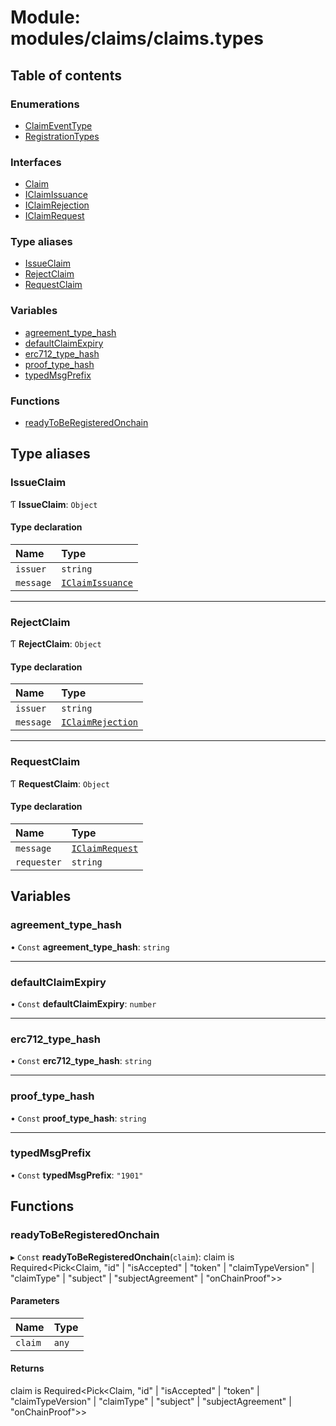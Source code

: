 # Module: modules/claims/claims.types

## Table of contents

### Enumerations

- [ClaimEventType](../enums/modules_claims_claims_types.ClaimEventType.md)
- [RegistrationTypes](../enums/modules_claims_claims_types.RegistrationTypes.md)

### Interfaces

- [Claim](../interfaces/modules_claims_claims_types.Claim.md)
- [IClaimIssuance](../interfaces/modules_claims_claims_types.IClaimIssuance.md)
- [IClaimRejection](../interfaces/modules_claims_claims_types.IClaimRejection.md)
- [IClaimRequest](../interfaces/modules_claims_claims_types.IClaimRequest.md)

### Type aliases

- [IssueClaim](modules_claims_claims_types.md#issueclaim)
- [RejectClaim](modules_claims_claims_types.md#rejectclaim)
- [RequestClaim](modules_claims_claims_types.md#requestclaim)

### Variables

- [agreement\_type\_hash](modules_claims_claims_types.md#agreement_type_hash)
- [defaultClaimExpiry](modules_claims_claims_types.md#defaultclaimexpiry)
- [erc712\_type\_hash](modules_claims_claims_types.md#erc712_type_hash)
- [proof\_type\_hash](modules_claims_claims_types.md#proof_type_hash)
- [typedMsgPrefix](modules_claims_claims_types.md#typedmsgprefix)

### Functions

- [readyToBeRegisteredOnchain](modules_claims_claims_types.md#readytoberegisteredonchain)

## Type aliases

### IssueClaim

Ƭ **IssueClaim**: `Object`

#### Type declaration

| Name | Type |
| :------ | :------ |
| `issuer` | `string` |
| `message` | [`IClaimIssuance`](../interfaces/modules_claims_claims_types.IClaimIssuance.md) |

___

### RejectClaim

Ƭ **RejectClaim**: `Object`

#### Type declaration

| Name | Type |
| :------ | :------ |
| `issuer` | `string` |
| `message` | [`IClaimRejection`](../interfaces/modules_claims_claims_types.IClaimRejection.md) |

___

### RequestClaim

Ƭ **RequestClaim**: `Object`

#### Type declaration

| Name | Type |
| :------ | :------ |
| `message` | [`IClaimRequest`](../interfaces/modules_claims_claims_types.IClaimRequest.md) |
| `requester` | `string` |

## Variables

### agreement\_type\_hash

• `Const` **agreement\_type\_hash**: `string`

___

### defaultClaimExpiry

• `Const` **defaultClaimExpiry**: `number`

___

### erc712\_type\_hash

• `Const` **erc712\_type\_hash**: `string`

___

### proof\_type\_hash

• `Const` **proof\_type\_hash**: `string`

___

### typedMsgPrefix

• `Const` **typedMsgPrefix**: ``"1901"``

## Functions

### readyToBeRegisteredOnchain

▸ `Const` **readyToBeRegisteredOnchain**(`claim`): claim is Required<Pick<Claim, "id" \| "isAccepted" \| "token" \| "claimTypeVersion" \| "claimType" \| "subject" \| "subjectAgreement" \| "onChainProof"\>\>

#### Parameters

| Name | Type |
| :------ | :------ |
| `claim` | `any` |

#### Returns

claim is Required<Pick<Claim, "id" \| "isAccepted" \| "token" \| "claimTypeVersion" \| "claimType" \| "subject" \| "subjectAgreement" \| "onChainProof"\>\>
